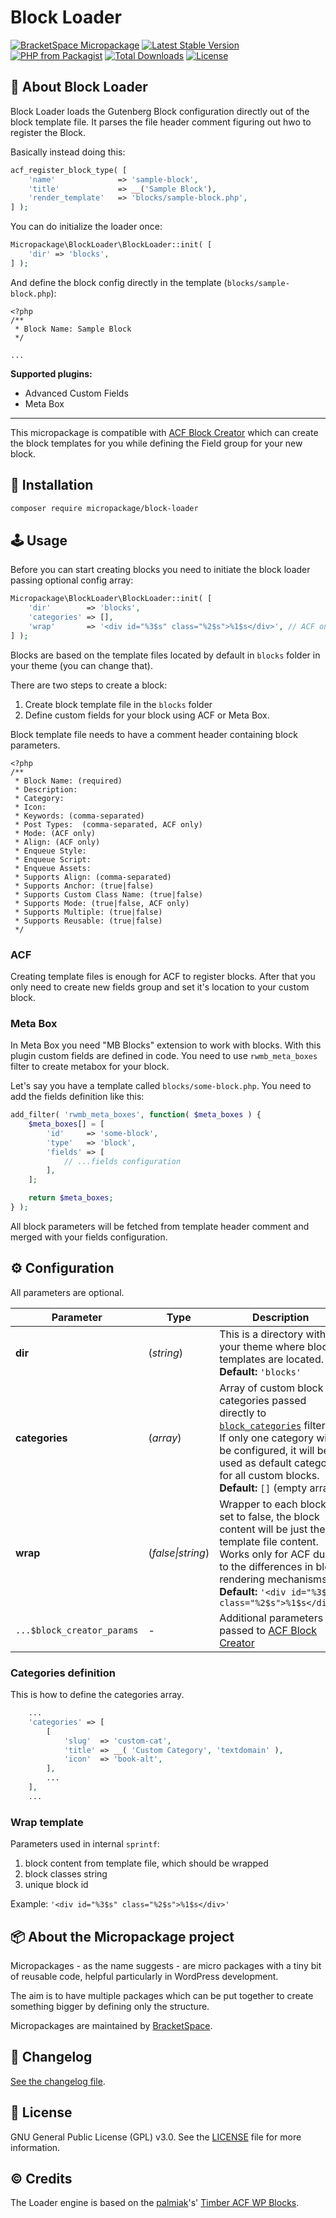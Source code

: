# Block Loader

[![BracketSpace Micropackage](https://img.shields.io/badge/BracketSpace-Micropackage-brightgreen)](https://bracketspace.com)
[![Latest Stable Version](https://poser.pugx.org/micropackage/block-loader/v/stable)](https://packagist.org/packages/micropackage/block-loader)
[![PHP from Packagist](https://img.shields.io/packagist/php-v/micropackage/block-loader.svg)](https://packagist.org/packages/micropackage/block-loader)
[![Total Downloads](https://poser.pugx.org/micropackage/block-loader/downloads)](https://packagist.org/packages/micropackage/block-loader)
[![License](https://poser.pugx.org/micropackage/block-loader/license)](https://packagist.org/packages/micropackage/block-loader)

## 🧬 About Block Loader

Block Loader loads the Gutenberg Block configuration directly out of the block template file. It parses the file header comment figuring out hwo to register the Block.

Basically instead doing this:

```php
acf_register_block_type( [
	'name'              => 'sample-block',
	'title'             => __('Sample Block'),
	'render_template'   => 'blocks/sample-block.php',
] );
```

You can do initialize the loader once:

```php
Micropackage\BlockLoader\BlockLoader::init( [
	'dir' => 'blocks',
] );
```

And define the block config directly in the template (`blocks/sample-block.php`):

```
<?php
/**
 * Block Name: Sample Block
 */

...
```

**Supported plugins:**
- Advanced Custom Fields
- Meta Box

---

This micropackage is compatible with [ACF Block Creator](https://github.com/micropackage/acf-block-creator/) which can create the block templates for you while defining the Field group for your new block.

## 💾 Installation

``` bash
composer require micropackage/block-loader
```

## 🕹 Usage

Before you can start creating blocks you need to initiate the block loader passing optional config array:

```php
Micropackage\BlockLoader\BlockLoader::init( [
	'dir'        => 'blocks',
	'categories' => [],
	'wrap'       => '<div id="%3$s" class="%2$s">%1$s</div>', // ACF only
] );
```

Blocks are based on the template files located by default in `blocks` folder in your theme (you can change that).

There are two steps to create a block:
1. Create block template file in the `blocks` folder
2. Define custom fields for your block using ACF or Meta Box.

Block template file needs to have a comment header containing block parameters.

```
<?php
/**
 * Block Name: (required)
 * Description:
 * Category:
 * Icon:
 * Keywords: (comma-separated)
 * Post Types: 	(comma-separated, ACF only)
 * Mode: (ACF only)
 * Align: (ACF only)
 * Enqueue Style:
 * Enqueue Script:
 * Enqueue Assets:
 * Supports Align: (comma-separated)
 * Supports Anchor: (true|false)
 * Supports Custom Class Name: (true|false)
 * Supports Mode: (true|false, ACF only)
 * Supports Multiple: (true|false)
 * Supports Reusable: (true|false)
 */
```

### ACF

Creating template files is enough for ACF to register blocks. After that you only need to create new fields group and set it's location to your custom block.

### Meta Box

In Meta Box you need "MB Blocks" extension to work with blocks.
With this plugin custom fields are defined in code. You need to use `rwmb_meta_boxes` filter to create metabox for your block.

Let's say you have a template called `blocks/some-block.php`. You need to add the fields definition like this:

```php
add_filter( 'rwmb_meta_boxes', function( $meta_boxes ) {
	$meta_boxes[] = [
		'id'     => 'some-block',
		'type'   => 'block',
		'fields' => [
			// ...fields configuration
		],
	];

	return $meta_boxes;
} );
```

All block parameters will be fetched from template header comment and merged with your fields configuration.

## ⚙️ Configuration
All parameters are optional.

| Parameter                  | Type              | Description                                                  |
| -------------------------- | ----------------- | ------------------------------------------------------------ |
| **dir**                    | (*string*)        | This is a directory within your theme where block templates are located.<br/>**Default:** `'blocks'` |
| **categories**             | (*array*)         | Array of custom block categories passed directly to [`block_categories`](https://developer.wordpress.org/reference/hooks/block_categories/) filter.<br />If only one category will be configured, it will be used as default category for all custom blocks.<br />**Default:** `[]` (empty array) |
| **wrap**                   | (*false\|string*) | Wrapper to each block. If set to false, the block content will be just the template file content.<br/>Works only for ACF due to the differences in block rendering mechanisms.<br/>**Default:** `'<div id="%3$s" class="%2$s">%1$s</div>'` |
| `...$block_creator_params` | -                 | Additional parameters passed to [ACF Block Creator](https://github.com/micropackage/acf-block-creator/) |

### Categories definition

This is how to define the categories array.

```php
	...
	'categories' => [
		[
			'slug'  => 'custom-cat',
			'title' => __( 'Custom Category', 'textdomain' ),
			'icon'  => 'book-alt',
		],
		...
	],
	...
```

### Wrap template

Parameters used in internal `sprintf`:

1. block content from template file, which should be wrapped
2. block classes string
3. unique block id

Example: `'<div id="%3$s" class="%2$s">%1$s</div>'`

## 📦 About the Micropackage project

Micropackages - as the name suggests - are micro packages with a tiny bit of reusable code, helpful particularly in WordPress development.

The aim is to have multiple packages which can be put together to create something bigger by defining only the structure.

Micropackages are maintained by [BracketSpace](https://bracketspace.com).

## 📖 Changelog

[See the changelog file](./CHANGELOG.md).

## 📃 License

GNU General Public License (GPL) v3.0. See the [LICENSE](./LICENSE) file for more information.

## © Credits

The Loader engine is based on the [palmiak](https://github.com/palmiak)'s' [Timber ACF WP Blocks](https://github.com/palmiak/timber-acf-wp-blocks).
